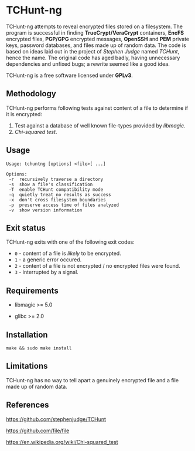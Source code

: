 # TCHunt-ng

TCHunt-ng attempts to reveal encrypted files stored on a filesystem. The program is successful in finding **TrueCrypt/VeraCrypt** containers, **EncFS** encrypted files, **PGP/GPG** encrypted messages, **OpenSSH** and **PEM** private keys, password databases, and files made up of random data. The code is based on ideas laid out in the project of *Stephen Judge* named *TCHunt*, hence the name. The original code has aged badly, having unnecessary dependencies and unfixed bugs; a rewrite seemed like a good idea.

TCHunt-ng is a free software licensed under **GPLv3**.

## Methodology

TCHunt-ng performs following tests against content of a file to determine if it is encrypted:

1. Test against a database of well known file-types provided by *libmagic*.
2. *Chi-squared test*.

## Usage

	Usage: tchuntng [options] <file>[ ...]

	Options:
	 -r  recursively traverse a directory
	 -s  show a file's classification
	 -T  enable TCHunt compatibility mode
	 -q  quietly treat no results as success
	 -x  don't cross filesystem boundaries
	 -p  preserve access time of files analyzed
	 -v  show version information

## Exit status

TCHunt-ng exits with one of the following exit codes:

* `0` - content of a file is *likely* to be encrypted.
* `1` - a generic error occured.
* `2` - content of a file is not encrypted / no encrypted files were found.
* `3` - interrupted by a signal.

## Requirements

* libmagic >= 5.0

* glibc >= 2.0

## Installation

`make && sudo make install`

## Limitations

TCHunt-ng has no way to tell apart a genuinely encrypted file and a file made up of random data.

## References

https://github.com/stephenjudge/TCHunt

https://github.com/file/file

https://en.wikipedia.org/wiki/Chi-squared_test


